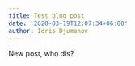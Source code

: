 ```yaml
---
title: Test blog post
date: '2020-03-19T12:07:34+06:00'
author: Idris Djumanov
---
```

New post, who dis?